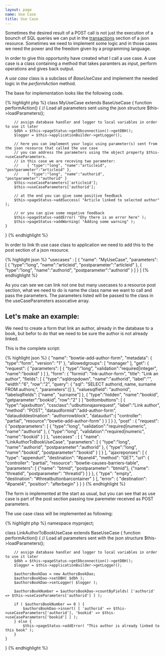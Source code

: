 ```yaml
---
layout: page
name: Use Case
title: Use Case
---
```


Sometimes the desired result of a POST call is not just the execution of a bounch of SQL queries we can put in the <a href="{{site.baseurl}}/docs/transaction">transactions</a> section of a json resource. Sometimes we need to implement some logic and in those cases we need the power and the freedom given by a programming language.

In order to give this opportunity have created what I call a use case. A use case is a class containing a method that takes paramters as input, perform operations and gives back output.

A *use case* class is a subclass of *BaseUseCase* and implement the needed logic in the *performAction* method.

The base for implementation looks like the following code.

{% highlight php %}
class MyUseCase extends BaseUseCase {
    function performAction() {
        // Load all parameters sent using the json structure
        $this->loadParameters();

        // assign database handler and logger to local variables in order to use it later
        $dbh = $this->pageStatus->getDbconnection()->getDBH();
        $logger = $this->applicationBuilder->getLogger();
		
        // here you can implement your logic using parameter(s) sent from the json resource that called the use case
        // you can address the parameters using the object property $this->useCaseParameters.
        // in this case we are receving two parameter:
        //    { "type":"long", "name":"articleid", "postparameter":"articleid" },
        //    { "type":"long", "name":"authorid", "postparameter":"authorid" }
        $this->useCaseParameters['articleid'];
        $this->useCaseParameters['authorid'];
		
        // at the end you can give some positive feedback
        $this->pageStatus->addSuccess( "Article linked to selected author" );
		
        // or you can give some negative feedback
        $this->pageStatus->addError( "Ehy there is an error here" );
        $this->pageStatus->addWarning( "Adding some warning" );
    }
}
{% endhighlight %}

In order to link th use case class to application we need to add this to the post section of a json resource.

{% highlight json %}
"usecases" : [
  { "name": "MyUseCase", "parameters": [
    { "type":"long", "name":"articleid", "postparameter":"articleid" },
    { "type":"long", "name":"authorid", "postparameter":"authorid" }
  ] }
]
{% endhighlight %}

As you can see we can link not one but many usecases to a resource post section, what we need to do is name the class name we want to call and pass the parameters. The parameters listed will be passed to the class in the useCaseParameters assocative array.

## Let's make an example:

We need to create a form that link an author, already in the database to a book, but befor to do that we need to be sure the author is not already linked.

This is the complete script:

{% highlight json %}
{
  "name": "bowtie-add-author-form",
  "metadata": { "type":"form", "version": "1" },
  "allowedgroups": [ "manager" ],
  "get": {
    "request": {
      "parameters": [
        { "type":"long", "validation":"required|integer", "name":"bookid" }
      ]
    },
    "form": {
      "formid": "lnk-author-form",
      "title": "Link an author",
      "fields": [
        { "type":"sqldropdown", "name":"authorid", "label":"", "width":"6", "row":"2",
          "query": {
            "sql": "SELECT authorid, name, surname FROM authors;",
            "parameters":[]
          },
          "valuesqlfield": "authorid",
          "labelsqlfields": ["name", "surname"]
        },
        { "type":"hidden", "name":"bookid", "getparameter":"bookid", "row":"2" }
      ]
      "bottombuttons": [
        {
          "type":"ajaxbutton",
          "cssclass":"udbuttonajaxrequest",
          "label":"Link author",
          "method": "POST",
          "dataudformid":"add-author-form",
          "dataudiddestination": "authorrowblock",
          "dataudurl":{
            "controller": "partial",
            "resource":"bowtie-add-author-form"
          }
        }
      ]
    }
  },
  "post" : {
    "request": {
      "postparameters": [
        { "type":"long", "validation":"required|numeric", "name":"authorid" },
        { "type":"long", "validation":"required|numeric", "name":"bookid" }
      ]
    },
    "usecases" : [
      { "name": "LinkAuthorToBookUseCase", "parameters": [
        { "type":"long", "name":"authorid", "postparameter":"authorid" },
        { "type":"long", "name":"bookid", "postparameter":"bookid" }
      ] }
    ],
    "ajaxreponses": [
      {
        "type": "appendurl",
        "destination": "#panel4",
        "method": "GET",
        "url": {
          "controller": "partial",
          "resource": "bowtie-causes-barriers-table",
          "parameters": [
            {"name": "btmid", "postparameter": "btmid"},
            {"name": "threatid", "postparameter": "threatid"}
          ]
        }
      },
      {
        "type": "empty",
        "destination":  "#threatbuttonbarcontainer"
      }
    ],
    "error": { "destination": "#panel4", "position": "afterbegin" }
  }
}
{% endhighlight %}

The form is implemented at the start as usual, but you can see that as use case is part of the post section passing tow paremeter received as POST parameters.

The use case class will be implemented as following:

{% highlight php %}
namespace myproject;

class LinkAuthorToBookUseCase extends BaseUseCase {
    function performAction() {
        // Load all parameters sent with the json structure
        $this->loadParameters();

        // assign database handler and logger to local variables in order to use it later
        $dbh = $this->pageStatus->getDbconnection()->getDBH();
        $logger = $this->applicationBuilder->getLogger();
		
        $authorsBookDao = new AuthorsBookDao;
        $authorsBookDao->setDBH( $dbh );
        $authorsBookDao->setLogger( $logger );
        
		$authorsBookNumber = $authorsBookDao->countByFields( ['authorid' => $this->useCaseParameters['authorid'] ] );

        if ( $authorsBookNumber == 0 ) {
            $authorsBookDao->insert( [ 'authorid' => $this->useCaseParameters['authorid'], 'bookid' => $this->useCaseParameters['bookid'] ] );
        } else {
            $this->pageStatus->addError( "This author is already linked to this book" );
        }
    }
}
{% endhighlight %}


